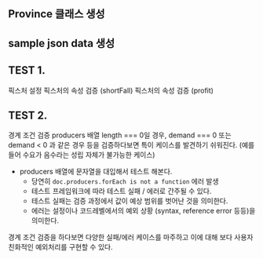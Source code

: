 ## Province 클래스 생성

## sample json data 생성

## TEST 1.
픽스처 설정
픽스처의 속성 검증 (shortFall)
픽스처의 속성 검증 (profit)

## TEST 2.
경계 조건 검증
producers 배열 length === 0일 경우, demand === 0 또는 demand < 0 과 같은 경우 등을 검증하다보면 특이 케이스를 발견하기 쉬워진다. (예를 들어 수요가 음수라는 성립 자체가 불가능한 케이스)

* producers 배열에 문자열을 대입해서 테스트 해본다.
    * 당연히 ```doc.producers.forEach is not a function``` 에러 발생
    * 테스트 프레임워크에 따라 테스트 실패 / 에러로 간주될 수 있다.
    * 테스트 실패는 검증 과정에서 값이 예상 범위를 벗어난 것을 의미한다.
    * 에러는 설정이나 코드레벨에서의 예외 상황 (syntax, reference error 등등)을 의미한다.

경계 조건 검증을 하다보면 다양한 실패/에러 케이스를 마주하고 이에 대해 보다 사용자 친화적인 예외처리를 구현할 수 있다.
